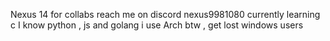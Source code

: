 Nexus 
14 
for collabs reach me on discord nexus9981080
currently learning c 
I know python , js and golang 
i use Arch btw , get lost windows users 
